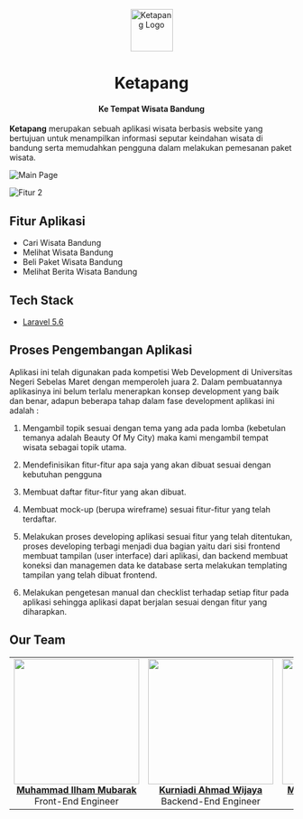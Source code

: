<p align="center">
  <a href="https://ketapangbdg.000webhostapp.com/">
    <img src="https://i.imgur.com/zXtrA6S.png" alt="Ketapang Logo" width="75">
  </a>
</p>

<h1 align="center">Ketapang</h1>
<h4 align="center">Ke Tempat Wisata Bandung</h4>


**Ketapang** merupakan sebuah aplikasi wisata berbasis website yang bertujuan untuk menampilkan informasi seputar keindahan wisata di bandung serta memudahkan pengguna dalam melakukan pemesanan paket wisata.


![Main Page](https://i.imgur.com/7piwr6I.png)

![Fitur 2](https://i.imgur.com/1iuoHu1.png)

## Fitur Aplikasi

- Cari Wisata Bandung
- Melihat Wisata Bandung
- Beli Paket Wisata Bandung
- Melihat Berita Wisata Bandung

## Tech Stack
- [Laravel 5.6](https://github.com/laravel/laravel)

## Proses Pengembangan Aplikasi
Aplikasi ini telah digunakan pada kompetisi Web Development di Universitas Negeri Sebelas Maret dengan memperoleh juara 2. Dalam pembuatannya aplikasinya ini belum terlalu menerapkan konsep development yang baik dan benar, adapun beberapa tahap dalam fase development aplikasi ini adalah :

1. Mengambil topik sesuai dengan tema yang ada pada lomba (kebetulan temanya adalah Beauty Of My City) maka kami mengambil tempat wisata sebagai topik utama.

2. Mendefinisikan fitur-fitur apa saja yang akan dibuat sesuai dengan kebutuhan pengguna

3. Membuat daftar fitur-fitur yang akan dibuat.

4. Membuat mock-up (berupa wireframe) sesuai fitur-fitur yang telah terdaftar.

5. Melakukan proses developing aplikasi sesuai fitur yang telah ditentukan, proses developing terbagi menjadi dua bagian yaitu dari sisi frontend membuat tampilan (user interface) dari aplikasi, dan backend membuat koneksi dan managemen data ke database serta melakukan templating tampilan yang telah dibuat frontend. 

6. Melakukan pengetesan manual dan checklist terhadap setiap fitur pada aplikasi sehingga aplikasi dapat berjalan sesuai dengan fitur yang diharapkan.

## Our Team

<p align="center">
  <table align="center" border="0">
      <tr>
        <td align="center" valign="middle">
        <div>
         <img width="222px" src="https://i.imgur.com/pndhVK1.png">
     </div>
            <b><a href="https://github.com/milhamm">Muhammad Ilham Mubarak</a></b><br>
            Front-End Engineer
        </td>
        <td align="center" valign="middle">
        <div>
            <img width="222px" src="https://i.imgur.com/MFNoivL.png">
        </div>
            <b><a href="https://github.com/ShinyQ">Kurniadi Ahmad Wijaya</a></b><br>
            Backend-End Engineer
        </td>
        <td align="center" valign="middle">
        <div>
            <img width="222px" src="https://i.imgur.com/8exxaRQ.png">
        </div>
            <b><a href="https://github.com/rezkiananda25">Muhammad Rezki Ananda</a></b><br>
            Front-End Engineer
        </td>
  </table>
</p>
